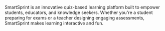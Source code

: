  SmartSprint is an innovative quiz-based learning platform built to empower students, educators, and knowledge seekers. Whether you're a student preparing for exams or a teacher designing engaging assessments, SmartSprint makes learning interactive and fun.
